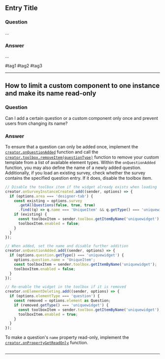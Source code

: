 ## Entry Title

### Question
...

### Answer
...

#tag1 #tag2 #tag3

---

## How to limit a custom component to one instance and make its name read-only
### Question

Can I add a certain question or a custom component only once and prevent users from changing its name?

### Answer

To ensure that a question can only be added once, implement the [`creator.onQuestionAdded`](https://surveyjs.io/survey-creator/documentation/api-reference/survey-creator#onQuestionAdded) function and call the [`creator.toolbox.removeItem(questionType)`](https://surveyjs.io/survey-creator/documentation/api-reference/questiontoolbox#removeItem) function to remove your custom template from a list of available element types. Within the `onQuestionAdded` function, you may also define the name of a newly added question.
Additionally, if you load an existing survey, check whether the survey contains the specified question entry. If it does, disable the toolbox item.
```js
// Disable the toolbox item if the widget already exists when loading
creator.onSurveyInstanceCreated.add((sender, options) => {
  if (options.area === 'designer-tab') {
    const existing = options.survey
      .getAllQuestions(false, true, true)
      .find((q) => q.name === 'UniqueItem' && q.getType() === 'uniquewidget');
    if (existing) {
      const toolboxItem = sender.toolbox.getItemByName('uniquewidget');
      toolboxItem.enabled = false;
    }
  }
});

// When added, set the name and disable further addition
creator.onQuestionAdded.add((sender, options) => {
  if (options.question.getType() === 'uniquewidget') {
    options.question.name = 'UniqueItem';
    const toolboxItem = sender.toolbox.getItemByName('uniquewidget');
    toolboxItem.enabled = false;
  }
});

// Re-enable the widget in the toolbox if it is removed
creator.onElementDeleting.add((sender, options) => {
  if (options.elementType === 'question') {
    const removed = options.element as Question;
    if (removed.getType() === 'uniquewidget') {
      const toolboxItem = sender.toolbox.getItemByName('uniquewidget');
      toolboxItem.enabled = true;
    }
  }
});
```
To make a question's `name` property read-only, implement the  [`creator.onPropertyGetReadOnly`](https://surveyjs.io/survey-creator/documentation/api-reference/survey-creator#onPropertyGetReadOnly) function.

```js
```
---